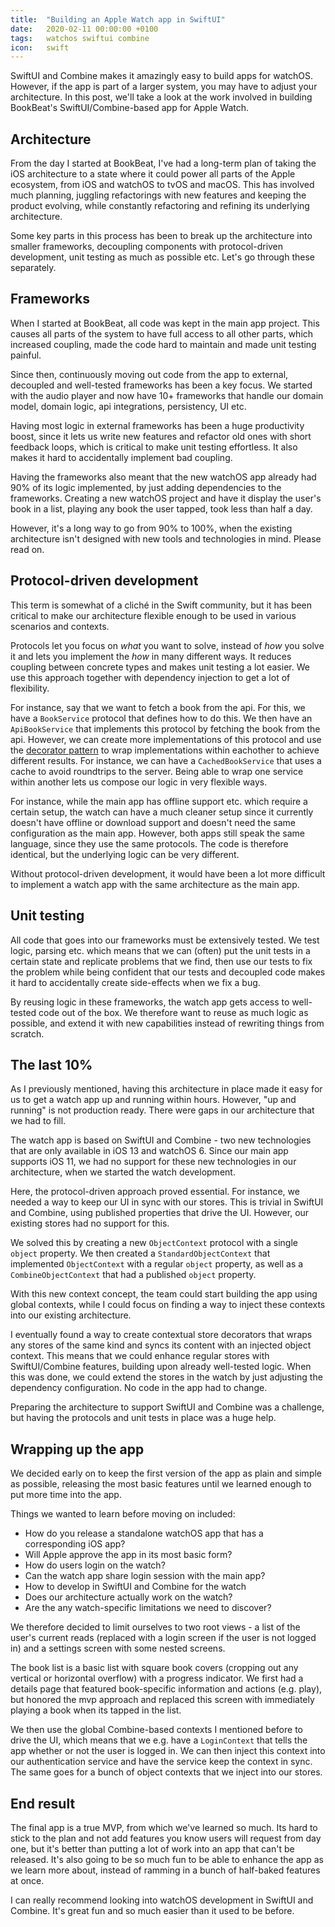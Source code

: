 ```yaml
---
title:  "Building an Apple Watch app in SwiftUI"
date:   2020-02-11 00:00:00 +0100
tags:   watchos swiftui combine
icon:   swift
---
```


SwiftUI and Combine makes it amazingly easy to build apps for watchOS. However, if the app is part of a larger system, you may have to adjust your architecture. In this post, we'll take a look at the work involved in building BookBeat's SwiftUI/Combine-based app for Apple Watch.


## Architecture

From the day I started at BookBeat, I've had a long-term plan of taking the iOS architecture to a state where it could power all parts of the Apple ecosystem, from iOS and watchOS to tvOS and macOS. This has involved much planning, juggling refactorings with new features and keeping the product evolving, while constantly refactoring and refining its underlying architecture.

Some key parts in this process has been to break up the architecture into smaller frameworks, decoupling components with protocol-driven development, unit testing as much as possible etc. Let's go through these separately.


## Frameworks

When I started at BookBeat, all code was kept in the main app project. This causes all parts of the system to have full access to all other parts, which increased coupling, made the code hard to maintain and made unit testing painful.

Since then, continuously moving out code from the app to external, decoupled and well-tested frameworks has been a key focus. We started with the audio player and now have 10+ frameworks that handle our domain model, domain logic, api integrations, persistency, UI etc.

Having most logic in external frameworks has been a huge productivity boost, since it lets us write new features and refactor old ones with short feedback loops, which is critical to make unit testing effortless. It also makes it hard to accidentally implement bad coupling.

Having the frameworks also meant that the new watchOS app already had 90% of its logic implemented, by just adding dependencies to the frameworks. Creating a new watchOS project and have it display the user's book in a list, playing any book the user tapped, took less than half a day.

However, it's a long way to go from 90% to 100%, when the existing architecture isn't designed with new tools and technologies in mind. Please read on.


## Protocol-driven development

This term is somewhat of a cliché in the Swift community, but it has been critical to make our architecture flexible enough to be used in various scenarios and contexts.

Protocols let you focus on *what* you want to solve, instead of *how* you solve it and lets you implement the *how* in many different ways. It reduces coupling between concrete types and makes unit testing a lot easier. We use this approach together with dependency injection to get a lot of flexibility.

For instance, say that we want to fetch a book from the api. For this, we have a `BookService` protocol that defines how to do this. We then have an `ApiBookService` that implements this protocol by fetching the book from the api. However, we can create more implementations of this protocol and use the [decorator pattern](https://en.wikipedia.org/wiki/Decorator_pattern) to wrap implementations within eachother to achieve different results. For instance, we can have a `CachedBookService` that uses a cache to avoid roundtrips to the server. Being able to wrap one service within another lets us compose our logic in very flexible ways.

For instance, while the main app has offline support etc. which require a certain setup, the watch can have a much cleaner setup since it currently doesn't have offline or download support and doesn't need the same configuration as the main app. However, both apps still speak the same language, since they use the same protocols. The code is therefore identical, but the underlying logic can be very different.

Without protocol-driven development, it would have been a lot more difficult to implement a watch app with the same architecture as the main app.


## Unit testing

All code that goes into our frameworks must be extensively tested. We test logic, parsing etc. which means that we can (often) put the unit tests in a certain state and replicate problems that we find, then use our tests to fix the problem while being confident that our tests and decoupled code makes it hard to accidentally create side-effects when we fix a bug.

By reusing logic in these frameworks, the watch app gets access to well-tested code out of the box. We therefore want to reuse as much logic as possible, and extend it with new capabilities instead of rewriting things from scratch.


## The last 10%

As I previously mentioned, having this architecture in place made it easy for us to get a watch app up and running within hours. However, "up and running" is not production ready. There were gaps in our architecture that we had to fill.

The watch app is based on SwiftUI and Combine - two new technologies that are only available in iOS 13 and watchOS 6. Since our main app supports iOS 11, we had no support for these new technologies in our architecture, when we started the watch development.

Here, the protocol-driven approach proved essential. For instance, we needed a way to keep our UI in sync with our stores. This is trivial in SwiftUI and Combine, using published properties that drive the UI. However, our existing stores had no support for this.

We solved this by creating a new `ObjectContext` protocol with a single `object` property. We then created a `StandardObjectContext` that implemented `ObjectContext` with a regular `object` property, as well as a `CombineObjectContext` that had a published `object` property.

With this new context concept, the team could start building the app using global contexts, while I could focus on finding a way to inject these contexts into our existing architecture.

I eventually found a way to create contextual store decorators that wraps any stores of the same kind and syncs its content with an injected object context. This means that we could enhance regular stores with SwiftUI/Combine features, building upon already well-tested logic. When this was done, we could extend the stores in the watch by just adjusting the dependency configuration. No code in the app had to change.

Preparing the architecture to support SwiftUI and Combine was a challenge, but having the protocols and unit tests in place was a huge help.


## Wrapping up the app

We decided early on to keep the first version of the app as plain and simple as possible, releasing the most basic features until we learned enough to put more time into the app.

Things we wanted to learn before moving on included:

* How do you release a standalone watchOS app that has a corresponding iOS app?
* Will Apple approve the app in its most basic form?
* How do users login on the watch?
* Can the watch app share login session with the main app?
* How to develop in SwiftUI and Combine for the watch
* Does our architecture actually work on the watch?
* Are the any watch-specific limitations we need to discover?

We therefore decided to limit ourselves to two root views - a list of the user's current reads (replaced with a login screen if the user is not logged in) and a settings screen with some nested screens.

The book list is a basic list with square book covers (cropping out any vertical or horizontal overflow) with a progress indicator. We first had a details page that featured book-specific information and actions (e.g. play), but honored the mvp approach and replaced this screen with immediately playing a book when its tapped in the list.

We then use the global Combine-based contexts I mentioned before to drive the UI, which means that we e.g. have a `LoginContext` that tells the app whether or not the user is logged in. We can then inject this context into our authentication service and have the service keep the context in sync. The same goes for a bunch of object contexts that we inject into our stores.


## End result

The final app is a true MVP, from which we've learned so much. Its hard to stick to the plan and not add features you know users will request from day one, but it's better than putting a lot of work into an app that can't be released. It's also going to be so much fun to be able to enhance the app as we learn more about, instead of ramming in a bunch of half-baked features at once.

I can really recommend looking into watchOS development in SwiftUI and Combine. It's great fun and so much easier than it used to be before.